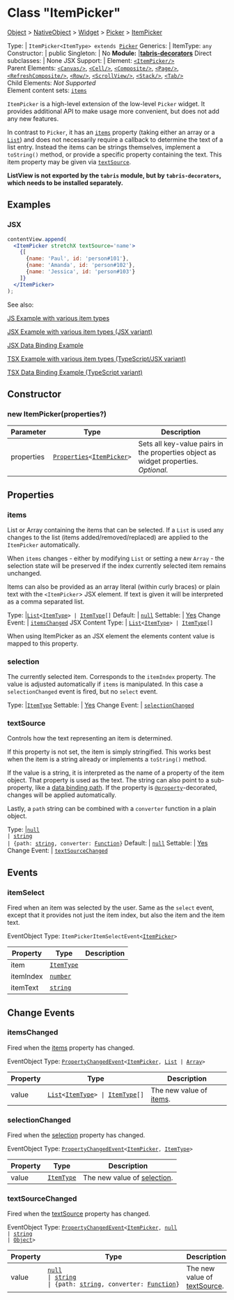 ---
---
# Class "ItemPicker"

<a href="https://developer.mozilla.org/en-US/docs/Web/JavaScript/Reference/Global_Objects/Object" title="View &quot;Object&quot; on MDN">Object</a> > <a href="NativeObject.html" title="NativeObject Class Reference">NativeObject</a> > <a href="Widget.html" title="Widget Class Reference">Widget</a> > <a href="Picker.html" title="Picker Class Reference">Picker</a> > <a href="#" >ItemPicker</a>

Type: | <code style="white-space: nowrap">ItemPicker&lt;ItemType&gt; extends <a href="Picker.html" title="Picker Class Reference">Picker</a></code>
Generics: | <span id="generics">ItemType: <code style="white-space: nowrap"><a title="Literally any JavaScript value">any</a></code><br/></span>
Constructor: | public
Singleton: | No
**Module:** |<a href="https://www.npmjs.com/package/tabris-decorators" >**tabris-decorators**</a>
Direct subclasses: | None
JSX Support: | Element: <code style="white-space: nowrap"><a href="#" >&lt;ItemPicker/&gt;</a></code><br/>Parent Elements: <code style="white-space: nowrap"><a href="Canvas.html" title="Canvas Class Reference">&lt;Canvas/&gt;</a></code>, <code style="white-space: nowrap"><a href="Cell.html" title="Cell Class Reference">&lt;Cell/&gt;</a></code>, <code style="white-space: nowrap"><a href="Composite.html" title="Composite Class Reference">&lt;Composite/&gt;</a></code>, <code style="white-space: nowrap"><a href="Page.html" title="Page Class Reference">&lt;Page/&gt;</a></code>, <code style="white-space: nowrap"><a href="RefreshComposite.html" title="RefreshComposite Class Reference">&lt;RefreshComposite/&gt;</a></code>, <code style="white-space: nowrap"><a href="Row.html" title="Row Class Reference">&lt;Row/&gt;</a></code>, <code style="white-space: nowrap"><a href="ScrollView.html" title="ScrollView Class Reference">&lt;ScrollView/&gt;</a></code>, <code style="white-space: nowrap"><a href="Stack.html" title="Stack Class Reference">&lt;Stack/&gt;</a></code>, <code style="white-space: nowrap"><a href="Tab.html" title="Tab Class Reference">&lt;Tab/&gt;</a></code><br/>Child Elements: *Not Supported*<br/>Element content sets: [<code style="white-space: nowrap">items</code>](#items)

`ItemPicker` is a high-level extension of the low-level `Picker` widget. It provides additional API to make usage more convenient, but does not add any new features.

In contrast to `Picker`, it has an [`items`](#items) property (taking either an array or a [`List`](./List.md)) and does not necessarily require a callback to determine the text of a list entry. Instead the items can be strings themselves, implement a `toString()` method, or provide a specific property containing the text. This item property may be given via [`textSource`](#textsource).

**ListView is not exported by the `tabris` module, but by `tabris-decorators`, which needs to be installed separately.**


## Examples
### JSX


```jsx
contentView.append(
  <ItemPicker stretchX textSource='name'>
    {[
      {name: 'Paul', id: 'person#101'},
      {name: 'Amanda', id: 'person#102'},
      {name: 'Jessica', id: 'person#103'}
    ]}
  </ItemPicker>
);
```


See also:

[<span class='language js'>JS</span> Example with various item types](https://github.com/eclipsesource/tabris-decorators/tree/v3.6.1/examples/itempicker-js)

[<span class='language jsx'>JSX</span> Example with various item types (JSX variant)](https://github.com/eclipsesource/tabris-decorators/tree/v3.6.1/examples/itempicker-jsx)

[<span class='language jsx'>JSX</span> Data Binding Example](https://github.com/eclipsesource/tabris-decorators/tree/v3.6.1/examples/bind-itempicker-list-jsx)

[<span class='language tsx'>TSX</span> Example with various item types (TypeScript/JSX variant)](https://github.com/eclipsesource/tabris-decorators/tree/v3.6.1/examples/itempicker)

[<span class='language tsx'>TSX</span> Data Binding Example (TypeScript variant)](https://github.com/eclipsesource/tabris-decorators/tree/v3.6.1/examples/bind-itempicker-list)

## Constructor

### new ItemPicker(properties?)

Parameter|Type|Description
-|-|-
properties | <code style="white-space: nowrap"><a href="../types.html#propertieswidget" title="Properties&lt;Widget&gt;">Properties</a>&lt;<a href="#" >ItemPicker</a>&gt;</code> | Sets all key-value pairs in the properties object as widget properties. *Optional.*

## Properties

### items


List or Array containing the items that can be selected. If a `List` is used any changes to the list (items added/removed/replaced) are applied to the `ItemPicker` automatically.

When `items` changes - either by modifying `List` or setting a new `Array` - the selection state will be preserved if the index currently selected item remains unchanged.

Items can also be provided as an array literal (within curly braces) or plain text with the `<ItemPicker`> JSX element. If text is given it will be interpreted as a comma separated list.

Type: |<code style="white-space: nowrap"><a href="List.html" title="List Class Reference">List</a>&lt;<a href="#generics" title="Generic Parameter&quot;ItemType&quot;">ItemType</a>&gt; &#124; <a href="#generics" title="Generic Parameter&quot;ItemType&quot;">ItemType</a>[]</code>
Default: | <code style="white-space: nowrap"><a href="https://developer.mozilla.org/en-US/docs/Web/JavaScript/Reference/Global_Objects/Object" title="View &quot;Object&quot; on MDN">null</a></code>
Settable: | <a href="../widget-basics.html#widget-properties" >Yes</a>
Change Event: | [`itemsChanged`](#itemschanged)
JSX Content Type: | <code style="white-space: nowrap"><a href="List.html" title="List Class Reference">List</a>&lt;<a href="#generics" title="Generic Parameter&quot;ItemType&quot;">ItemType</a>&gt; &#124; <a href="#generics" title="Generic Parameter&quot;ItemType&quot;">ItemType</a>[]</code>




When using ItemPicker as an JSX element the elements content value is mapped to this property.

### selection


The currently selected item. Corresponds to the `itemIndex` property. The value is adjusted automatically if `items` is manipulated. In this case a `selectionChanged` event is fired, but no `select` event.

Type: |<code style="white-space: nowrap"><a href="#generics" title="Generic Parameter&quot;ItemType&quot;">ItemType</a></code>
Settable: | <a href="../widget-basics.html#widget-properties" >Yes</a>
Change Event: | [`selectionChanged`](#selectionchanged)




### textSource


Controls how the text representing an item is determined.

If this property is not set, the item is simply stringified. This works best when the item is a string already or implements a `toString()` method.

If the value is a string, it is interpreted as the name of a property of the item object. That property is used as the text. The string can also point to a sub-property, like a [data binding path](../databinding/@component#one-way-bindings). If the property is [`@property`](../databinding/@property.md)-decorated, changes will be applied automatically.

Lastly, a `path` string can be combined with a `converter` function in a plain object.

Type: |<code style="white-space: nowrap"><a href="https://developer.mozilla.org/en-US/docs/Web/JavaScript/Data_structures#Null_type" title="View &quot;null&quot; on MDN">null</a><br/>&#124; <a href="https://developer.mozilla.org/en-US/docs/Web/JavaScript/Data_structures#String_type" title="View &quot;string&quot; on MDN">string</a><br/>&#124; {path: <a href="https://developer.mozilla.org/en-US/docs/Web/JavaScript/Data_structures#String_type" title="View &quot;string&quot; on MDN">string</a>, converter: <a href="https://developer.mozilla.org/en-US/docs/Web/JavaScript/Reference/Global_Objects/Function" title="View &quot;Function&quot; on MDN">Function</a>}</code>
Default: | <code style="white-space: nowrap"><a href="https://developer.mozilla.org/en-US/docs/Web/JavaScript/Reference/Global_Objects/Object" title="View &quot;Object&quot; on MDN">null</a></code>
Settable: | <a href="../widget-basics.html#widget-properties" >Yes</a>
Change Event: | [`textSourceChanged`](#textsourcechanged)





## Events

### itemSelect

Fired when an item was selected by the user. Same as the `select` event, except that it provides not just the item index, but also the item and the item text.

EventObject Type: <code style="white-space: nowrap">ItemPickerItemSelectEvent&lt;<a href="#" >ItemPicker</a>&gt;</code>

Property|Type|Description
-|-|-
item | <code style="white-space: nowrap"><a href="#generics" title="Generic Parameter&quot;ItemType&quot;">ItemType</a></code> |
itemIndex | <code style="white-space: nowrap"><a href="https://developer.mozilla.org/en-US/docs/Web/JavaScript/Data_structures#Number_type" title="View &quot;number&quot; on MDN">number</a></code> |
itemText | <code style="white-space: nowrap"><a href="https://developer.mozilla.org/en-US/docs/Web/JavaScript/Data_structures#String_type" title="View &quot;string&quot; on MDN">string</a></code> |

## Change Events

### itemsChanged

Fired when the [items](#items) property has changed.

EventObject Type: <code style="white-space: nowrap"><a href="../types.html#propertychangedeventtargettype-valuetype" title="PropertyChangedEvent&lt;TargetType, ValueType&gt;">PropertyChangedEvent</a>&lt;<a href="#" >ItemPicker</a>, <a href="List.html" title="List Class Reference">List</a> &#124; <a href="https://developer.mozilla.org/en-US/docs/Web/JavaScript/Reference/Global_Objects/Array" title="View &quot;Array&quot; on MDN">Array</a>&gt;</code>

Property|Type|Description
-|-|-
value | <code style="white-space: nowrap"><a href="List.html" title="List Class Reference">List</a>&lt;<a href="#generics" title="Generic Parameter&quot;ItemType&quot;">ItemType</a>&gt; &#124; <a href="#generics" title="Generic Parameter&quot;ItemType&quot;">ItemType</a>[]</code> | The new value of [items](#items).

### selectionChanged

Fired when the [selection](#selection) property has changed.

EventObject Type: <code style="white-space: nowrap"><a href="../types.html#propertychangedeventtargettype-valuetype" title="PropertyChangedEvent&lt;TargetType, ValueType&gt;">PropertyChangedEvent</a>&lt;<a href="#" >ItemPicker</a>, <a href="#generics" title="Generic Parameter&quot;ItemType&quot;">ItemType</a>&gt;</code>

Property|Type|Description
-|-|-
value | <code style="white-space: nowrap"><a href="#generics" title="Generic Parameter&quot;ItemType&quot;">ItemType</a></code> | The new value of [selection](#selection).

### textSourceChanged

Fired when the [textSource](#textsource) property has changed.

EventObject Type: <code style="white-space: nowrap"><a href="../types.html#propertychangedeventtargettype-valuetype" title="PropertyChangedEvent&lt;TargetType, ValueType&gt;">PropertyChangedEvent</a>&lt;<a href="#" >ItemPicker</a>, <a href="https://developer.mozilla.org/en-US/docs/Web/JavaScript/Data_structures#Null_type" title="View &quot;null&quot; on MDN">null</a><br/>&#124; <a href="https://developer.mozilla.org/en-US/docs/Web/JavaScript/Data_structures#String_type" title="View &quot;string&quot; on MDN">string</a><br/>&#124; <a href="https://developer.mozilla.org/en-US/docs/Web/JavaScript/Reference/Global_Objects/Object" title="View &quot;Object&quot; on MDN">Object</a>&gt;</code>

Property|Type|Description
-|-|-
value | <code style="white-space: nowrap"><a href="https://developer.mozilla.org/en-US/docs/Web/JavaScript/Data_structures#Null_type" title="View &quot;null&quot; on MDN">null</a><br/>&#124; <a href="https://developer.mozilla.org/en-US/docs/Web/JavaScript/Data_structures#String_type" title="View &quot;string&quot; on MDN">string</a><br/>&#124; {path: <a href="https://developer.mozilla.org/en-US/docs/Web/JavaScript/Data_structures#String_type" title="View &quot;string&quot; on MDN">string</a>, converter: <a href="https://developer.mozilla.org/en-US/docs/Web/JavaScript/Reference/Global_Objects/Function" title="View &quot;Function&quot; on MDN">Function</a>}</code> | The new value of [textSource](#textsource).

